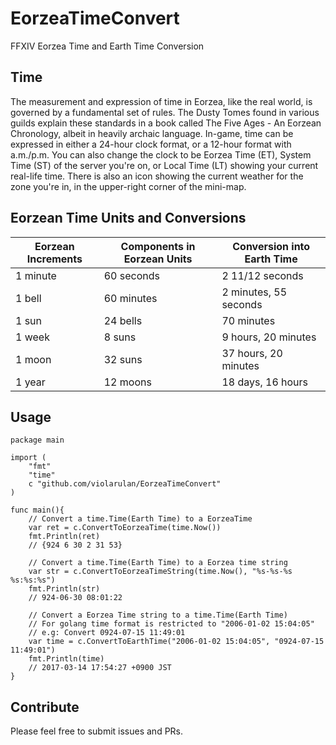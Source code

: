 # EorzeaTimeConvert

FFXIV Eorzea Time and Earth Time Conversion

## Time

The measurement and expression of time in Eorzea, like the real world, is governed by a fundamental set of rules. The Dusty Tomes found in various guilds explain these standards in a book called The Five Ages - An Eorzean Chronology, albeit in heavily archaic language. In-game, time can be expressed in either a 24-hour clock format, or a 12-hour format with a.m./p.m. You can also change the clock to be Eorzea Time (ET), System Time (ST) of the server you're on, or Local Time (LT) showing your current real-life time. There is also an icon showing the current weather for the zone you're in, in the upper-right corner of the mini-map.

## Eorzean Time Units and Conversions

 Eorzean Increments | Components in Eorzean Units |  Conversion into Earth Time
--------------------|-----------------------------|----------------------------
       1 minute     |          60 seconds         |        2 11/12 seconds
        1 bell      |          60 minutes         |     2 minutes, 55 seconds
        1 sun       |           24 bells          |          70 minutes
        1 week      |            8 suns           |      9 hours, 20 minutes
        1 moon      |           32 suns           |      37 hours, 20 minutes
        1 year      |           12 moons          |        18 days, 16 hours 

## Usage

    package main

    import (
        "fmt"
        "time"
        c "github.com/violarulan/EorzeaTimeConvert"
    )

    func main(){
        // Convert a time.Time(Earth Time) to a EorzeaTime
        var ret = c.ConvertToEorzeaTime(time.Now())
        fmt.Println(ret)
        // {924 6 30 2 31 53}

        // Convert a time.Time(Earth Time) to a Eorzea time string 
        var str = c.ConvertToEorzeaTimeString(time.Now(), "%s-%s-%s %s:%s:%s")
        fmt.Println(str)
        // 924-06-30 08:01:22

        // Convert a Eorzea Time string to a time.Time(Earth Time)
        // For golang time format is restricted to "2006-01-02 15:04:05"
        // e.g: Convert 0924-07-15 11:49:01
        var time = c.ConvertToEarthTime("2006-01-02 15:04:05", "0924-07-15 11:49:01")
        fmt.Println(time)
        // 2017-03-14 17:54:27 +0900 JST
    }

## Contribute

Please feel free to submit issues and PRs.
